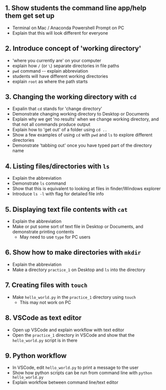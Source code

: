 ## 1. Show students the command line app/help them get set up
* Terminal on Mac / Anaconda Powershell Prompt on PC
* Explain that this will look different for everyone

## 2. Introduce concept of 'working directory'
* 'where you currently are' on your computer
* explain how `/` (or `\`) separate directories in file paths
* `pwd` command -- explain abbreviation
* students will have different working directories
* explain `root` as where the path starts

## 3. Changing the working directory with `cd`
* Expalin that `cd` stands for 'change directory'
* Demonstrate changing working directory to Desktop or Documents
* Explain why we get 'no results' when we change working directory, and that not all commands produce output
* Explain how to 'get out' of a folder using `cd ..`
* Show a few examples of using `cd` with `pwd` and `ls` to explore different directories
* Demonstrate 'tabbing out' once you have typed part of the directory name


## 4. Listing files/directories with `ls`
* Explain the abbreviation
* Demonstrate `ls` command
* Show that this is equivalent to looking at files in finder/Windows explorer
* Introduce `ls -l` with flag for detailed file info

## 5. Displaying text file contents with `cat` 
* Explain the abbreviation
* Make or put some sort of text file in Desktop or Documents, and demonstrate printing contents
    * May need to use `type` for PC users

## 6. Show how to make directories with `mkdir`
* Explain the abbreviation
* Make a directory `practice_1` on Desktop and `ls` into the directory


## 7. Creating files with `touch`
* Make `hello_world.py` in the `practice_1` directory using `touch`
    * This may not work on PC

## 8. VSCode as text editor
* Open up VSCode and explain workflow with text editor
* Open the `practice_1` directory in VSCode and show that the `hello_world.py` script is in there


## 9. Python workflow
* In VSCode, edit `hello_world.py` to print a message to the user
* Show how python scripts can be run from command line with `python hello_world.py`
* Explain workflow between command line/text editor


